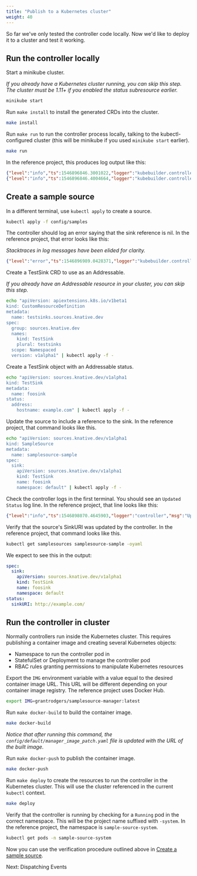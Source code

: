 ```yaml
---
title: "Publish to a Kubernetes cluster"
weight: 40
---
```


So far we've only tested the controller code locally. Now we'd like to deploy it
to a cluster and test it working.

## Run the controller locally

Start a minikube cluster.

_If you already have a Kubernetes cluster running, you can skip this step. The
cluster must be 1.11+ if you enabled the status subresource earlier._

```sh
minikube start
```

Run `make install` to install the generated CRDs into the cluster.

```sh
make install
```

Run `make run` to run the controller process locally, talking to the
kubectl-configured cluster (this will be minikube if you used `minikube start`
earlier).

```sh
make run
```

In the reference project, this produces log output like this:

```json
{"level":"info","ts":1546896846.3001022,"logger":"kubebuilder.controller","msg":"Starting Controller","controller":"samplesource-controller"}
{"level":"info","ts":1546896846.4004664,"logger":"kubebuilder.controller","msg":"Starting workers","controller":"samplesource-controller","worker count":1}
```

## Create a sample source

In a different terminal, use `kubectl apply` to create a source.

```sh
kubectl apply -f config/samples
```

The controller should log an error saying that the sink reference is nil. In the
reference project, that error looks like this:

_Stacktraces in log messages have been elided for clarity._

```json
{"level":"error","ts":1546896989.0428371,"logger":"kubebuilder.controller","msg":"Reconciler error","controller":"samplesource-controller","request":"default/samplesource-sample","error":"Failed to get sink URI: sink reference is nil","stacktrace":"..."}
```

Create a TestSink CRD to use as an Addressable.

_If you already have an Addressable resource in your cluster, you can skip this
step._

```sh
echo "apiVersion: apiextensions.k8s.io/v1beta1
kind: CustomResourceDefinition
metadata:
  name: testsinks.sources.knative.dev
spec:
  group: sources.knative.dev
  names:
    kind: TestSink
    plural: testsinks
  scope: Namespaced
  version: v1alpha1" | kubectl apply -f -
```

Create a TestSink object with an Addressable status.

```sh
echo "apiVersion: sources.knative.dev/v1alpha1
kind: TestSink
metadata:
  name: foosink
status:
  address:
    hostname: example.com" | kubectl apply -f -
```

Update the source to include a reference to the sink. In the reference project,
that command looks like this.

```sh
echo "apiVersion: sources.knative.dev/v1alpha1
kind: SampleSource
metadata:
  name: samplesource-sample
spec:
  sink:
    apiVersion: sources.knative.dev/v1alpha1
    kind: TestSink
    name: foosink
    namespace: default" | kubectl apply -f -
```

Check the controller logs in the first terminal. You should see an `Updated
Status` log line. In the reference project, that line looks like this:

```json
{"level":"info","ts":1546898070.4645903,"logger":"controller","msg":"Updating Status","request":{"namespace":"default","name":"samplesource-sample"}}
```

Verify that the source's SinkURI was updated by the controller. In the reference
project, that command looks like this.

```sh
kubectl get samplesources samplesource-sample -oyaml
```

We expect to see this in the output:

```yaml
spec:
  sink:
    apiVersion: sources.knative.dev/v1alpha1
    kind: TestSink
    name: foosink
    namespace: default
status:
  sinkURI: http://example.com/
```

## Run the controller in cluster

Normally controllers run inside the Kubernetes cluster. This requires publishing
a container image and creating several Kubernetes objects:

*   Namespace to run the controller pod in
*   StatefulSet or Deployment to manage the controller pod
*   RBAC rules granting permissions to manipulate Kubernetes resources

Export the `IMG` environment variable with a value equal to the desired
container image URL. This URL will be different depending on your container
image registry. The reference project uses Docker Hub.

```sh
export IMG=grantrodgers/samplesource-manager:latest
```

Run `make docker-build` to build the container image.

```sh
make docker-build
```

_Notice that after running this command, the
`config/default/manager_image_patch.yaml` file is updated with the URL of the
built image._

Run `make docker-push` to publish the container image.

```sh
make docker-push
```

Run `make deploy` to create the resources to run the controller in the
Kubernetes cluster. This will use the cluster referenced in the current
`kubectl` context.

```sh
make deploy
```

Verify that the controller is running by checking for a `Running` pod in the
correct namespace. This will be the project name suffixed with `-system`. In the
reference project, the namespace is `sample-source-system`.

```sh
kubectl get pods -n sample-source-system
```

Now you can use the verification procedure outlined above in
[Create a sample source](#create-a-sample-source).

Next: Dispatching Events
